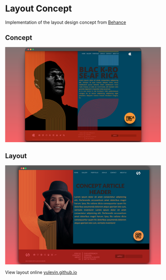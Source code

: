 # Layout Concept
Implementation of the layout design concept from [Behance](https://www.behance.net/gallery/115317171/Concept-2/modules/658134343)

## Concept
![Concept](./img/concept.png)
## Layout
![Concept](./img/layout.png)

View layout online [yulevin.github.io](https://yulevin.github.io)
